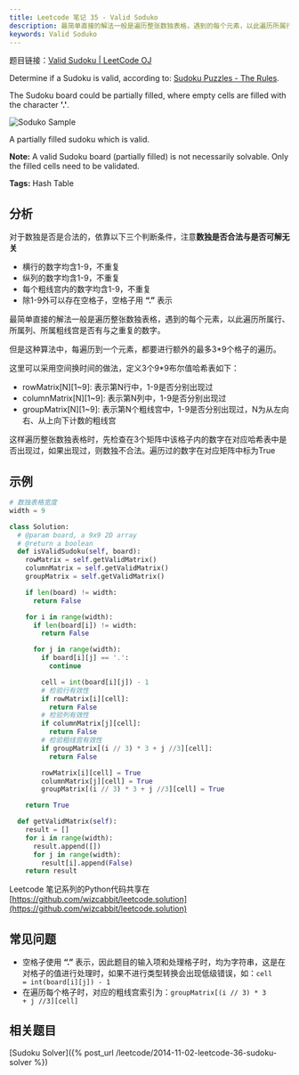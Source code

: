```yaml
---
title: Leetcode 笔记 35 - Valid Soduko
description: 最简单直接的解法一般是遍历整张数独表格，遇到的每个元素，以此遍历所属行、所属列、所属粗线宫是否有与之重复的数字。但是这种算法中，每遍历到一个元素，都要进行额外的最多3*9个格子的遍历。
keywords: Valid Soduko
---
```


题目链接：[Valid Sudoku | LeetCode OJ](https://oj.leetcode.com/problems/valid-sudoku/)

Determine if a Sudoku is valid, according to:  [Sudoku Puzzles - The Rules](http://sudoku.com.au/TheRules.aspx).

The Sudoku board could be partially filled, where empty cells are filled with the character **'.'**.

![Soduko Sample](http://upload.wikimedia.org/wikipedia/commons/thumb/f/ff/Sudoku-by-L2G-20050714.svg/250px-Sudoku-by-L2G-20050714.svg.png)

A partially filled sudoku which is valid.

**Note:**
A valid Sudoku board (partially filled) is not necessarily solvable. Only the filled cells need to be validated.

**Tags:** Hash Table

## 分析

对于数独是否是合法的，依靠以下三个判断条件，注意**数独是否合法与是否可解无关**

+ 横行的数字均含1-9，不重复
+ 纵列的数字均含1-9，不重复
+ 每个粗线宫内的数字均含1-9，不重复
+ 除1-9外可以存在空格子，空格子用 **“.”** 表示

最简单直接的解法一般是遍历整张数独表格，遇到的每个元素，以此遍历所属行、所属列、所属粗线宫是否有与之重复的数字。

但是这种算法中，每遍历到一个元素，都要进行额外的最多3*9个格子的遍历。

这里可以采用空间换时间的做法，定义3个9*9布尔值哈希表如下：

+ rowMatrix[N][1~9]: 表示第N行中，1-9是否分别出现过
+ columnMatrix[N][1~9]: 表示第N列中，1-9是否分别出现过
+ groupMatrix[N][1~9]: 表示第N个粗线宫中，1-9是否分别出现过，N为从左向右、从上向下计数的粗线宫

这样遍历整张数独表格时，先检查在3个矩阵中该格子内的数字在对应哈希表中是否出现过，如果出现过，则数独不合法。遍历过的数字在对应矩阵中标为True

## 示例

```python
# 数独表格宽度
width = 9

class Solution:
  # @param board, a 9x9 2D array
  # @return a boolean
  def isValidSudoku(self, board):
    rowMatrix = self.getValidMatrix()
    columnMatrix = self.getValidMatrix()
    groupMatrix = self.getValidMatrix()

    if len(board) != width:
      return False

    for i in range(width):
      if len(board[i]) != width:
        return False

      for j in range(width):
        if board[i][j] == '.':
          continue

        cell = int(board[i][j]) - 1
        # 检验行有效性
        if rowMatrix[i][cell]:
          return False
        # 检验列有效性
        if columnMatrix[j][cell]:
          return False
        # 检验粗线宫有效性
        if groupMatrix[(i // 3) * 3 + j //3][cell]:
          return False

        rowMatrix[i][cell] = True
        columnMatrix[j][cell] = True
        groupMatrix[(i // 3) * 3 + j //3][cell] = True

    return True

  def getValidMatrix(self):
    result = []
    for i in range(width):
      result.append([])
      for j in range(width):
        result[i].append(False)
    return result
```

Leetcode 笔记系列的Python代码共享在[https://github.com/wizcabbit/leetcode.solution](https://github.com/wizcabbit/leetcode.solution)

## 常见问题

+ 空格子使用 **“.”** 表示，因此题目的输入项和处理格子时，均为字符串，这是在对格子的值进行处理时，如果不进行类型转换会出现低级错误，如：<code>cell = int(board[i][j]) - 1</code>
+ 在遍历每个格子时，对应的粗线宫索引为：<code>groupMatrix[(i // 3) * 3 + j //3][cell]</code>

## 相关题目

[Sudoku Solver]({% post_url /leetcode/2014-11-02-leetcode-36-sudoku-solver %})
